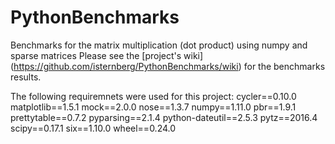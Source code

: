 # PythonBenchmarks
Benchmarks for the matrix multiplication (dot product) using numpy and sparse matrices
Please see the [project's wiki] (https://github.com/isternberg/PythonBenchmarks/wiki) for the benchmarks results.

The following requiremnets were used for this project:
cycler==0.10.0
matplotlib==1.5.1
mock==2.0.0
nose==1.3.7
numpy==1.11.0
pbr==1.9.1
prettytable==0.7.2
pyparsing==2.1.4
python-dateutil==2.5.3
pytz==2016.4
scipy==0.17.1
six==1.10.0
wheel==0.24.0



